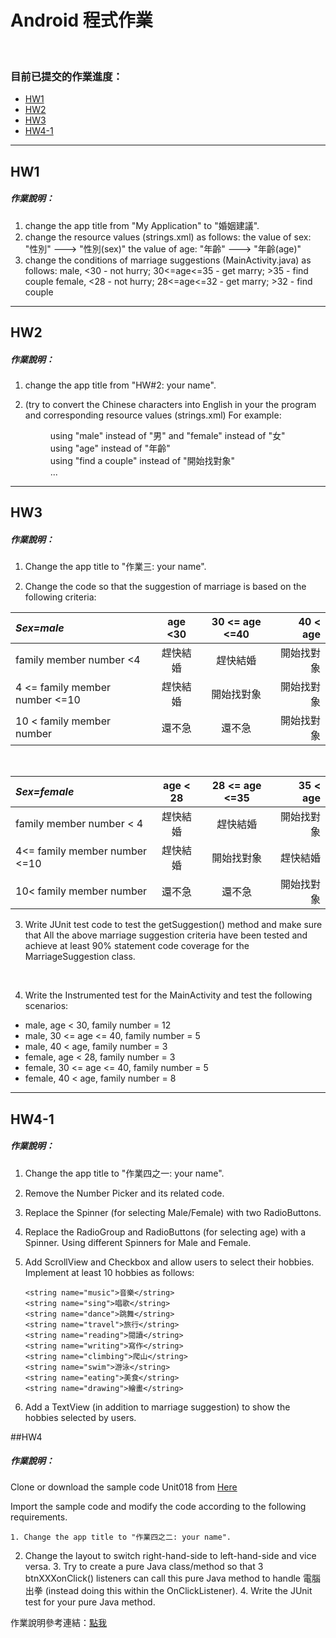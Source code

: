 # Android 程式作業

<br />

### 目前已提交的作業進度：

* [HW1](#hw1)
* [HW2](#hw2)
* [HW3](#hw3)
* [HW4-1](#hw4-1)

***
## HW1
##### 作業說明：

1. change the app title from "My Application" to "婚姻建議".
2. change the resource values (strings.xml) as follows:
    the value of sex: "性別" ---> "性別(sex)" 
    the value of age: "年齡" ---> "年齡(age)" 
3. change the conditions of marriage suggestions (MainActivity.java) as follows:
    male, <30 - not hurry; 30<=age<=35 - get marry; >35 - find couple 
    female, <28 - not hurry; 28<=age<=32 - get marry; >32 - find couple


***
## HW2
##### 作業說明：

1. change the app title from "HW#2: your name".

2. (try to convert the Chinese characters into English in your the program and corresponding resource values (strings.xml) For example:
    <dd>using "male" instead of "男" and "female" instead of "女"</dd>
    <dd>using  "age" instead of "年齡"</dd>
    <dd>using "find a couple" instead of "開始找對象"</dd>
    <dd>...</dd>
***
## HW3
##### 作業說明：

1. Change the app title to "作業三: your name".

2. Change the code so that the suggestion of marriage is based on the following criteria:

| *Sex=male* | age <30 | 30 <= age <=40 | 40 < age |
|:---------|:-------:|:--------------:|---------:|
| family member number <4 | 趕快結婚 | 趕快結婚 | 開始找對象 |
| 4 <= family member number <=10 | 趕快結婚 | 開始找對象 | 開始找對象 |
| 10 < family member number | 還不急 | 還不急 | 開始找對象 |

<br />

| *Sex=female* | age < 28	| 28 <= age <=35 | 35 < age |
|:-----------|:--------:|:--------------:|---------:|
|family member number < 4| 趕快結婚 | 趕快結婚 | 開始找對象|
|4<= family member number <=10 | 趕快結婚 | 開始找對象 | 趕快結婚|
|10< family member number | 還不急 | 還不急 | 開始找對象 |

3. Write JUnit test code to test the getSuggestion() method and make sure that All the above marriage suggestion criteria have been tested  and achieve at least 90% statement code coverage for the MarriageSuggestion class.

<br />

4. Write the Instrumented test for the MainActivity and test the following scenarios:

* male, age < 30, family number = 12
* male, 30 <= age <= 40, family number = 5
* male, 40 < age, family number = 3
* female, age < 28, family number = 3
* female, 30 <= age <= 40, family number = 5
* female, 40 < age, family number = 8

***
## HW4-1
##### 作業說明：

1. Change the app title to "作業四之一: your name".

2. Remove the Number Picker and its related code.

3. Replace the Spinner (for selecting Male/Female) with two RadioButtons.

4. Replace the RadioGroup and RadioButtons (for selecting age) with a Spinner. Using different Spinners for Male and Female.

5. Add ScrollView and Checkbox and allow users to select their hobbies. Implement at least 10 hobbies as follows:

       <string name="music">音樂</string>
       <string name="sing">唱歌</string>
       <string name="dance">跳舞</string>
       <string name="travel">旅行</string>
       <string name="reading">閱讀</string>
       <string name="writing">寫作</string>
       <string name="climbing">爬山</string>
       <string name="swim">游泳</string>
       <string name="eating">美食</string>
       <string name="drawing">繪畫</string>

6. Add a TextView (in addition to marriage suggestion) to show the hobbies selected by users.



##HW4
##### 作業說明：
  Clone or download the sample code Unit018 from [Here](https://github.com/cxl1521/SampleCode.git)

  Import the sample code and modify the code according to the following requirements.

    1. Change the app title to "作業四之二: your name".
  2. Change the layout to switch right-hand-side to left-hand-side and vice versa.
    3. Try to create a pure Java class/method so that 3 btnXXXonClick() listeners can call this pure Java method to handle 電腦出拳 (instead doing this within the OnClickListener). 
    4. Write the JUnit test for your pure Java method.






  作業說明參考連結：[點我](http://www.cc.ntut.edu.tw/~cliu/courses/ad/homework/homework.htm)